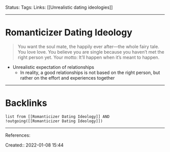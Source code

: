 Status: 
Tags: 
Links: [[Unrealistic dating ideologies]]
___
# Romanticizer Dating Ideology
> You want the soul mate, the happily ever after—the whole fairy tale. You love love. You believe you are single because you haven’t met the right person yet. Your motto: It’ll happen when it’s meant to happen.
- Unrealistic expectation of relationships
	- In reality, a good relationships is not based on the right person, but rather on the effort and experiences together

___
# Backlinks
```dataview
list from [[Romanticizer Dating Ideology]] AND !outgoing([[Romanticizer Dating Ideology]])
```
___
References:

Created:: 2022-01-08 15:44
